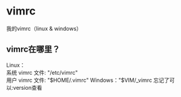 # vimrc
我的vimrc（linux &amp; windows）

## vimrc在哪里？
Linux：  
系统 vimrc 文件: "/etc/vimrc"  
用户 vimrc 文件: "$HOME/.vimrc"  
Windows："$VIM/_vimrc
忘记了可以:version查看
